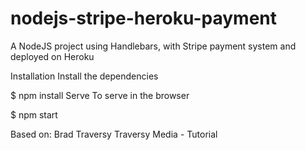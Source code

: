 # nodejs-stripe-heroku-payment

A NodeJS project using Handlebars, with Stripe payment system and deployed on Heroku

Installation
Install the dependencies

$ npm install
Serve
To serve in the browser

$ npm start

Based on:
Brad Traversy Traversy Media - Tutorial
